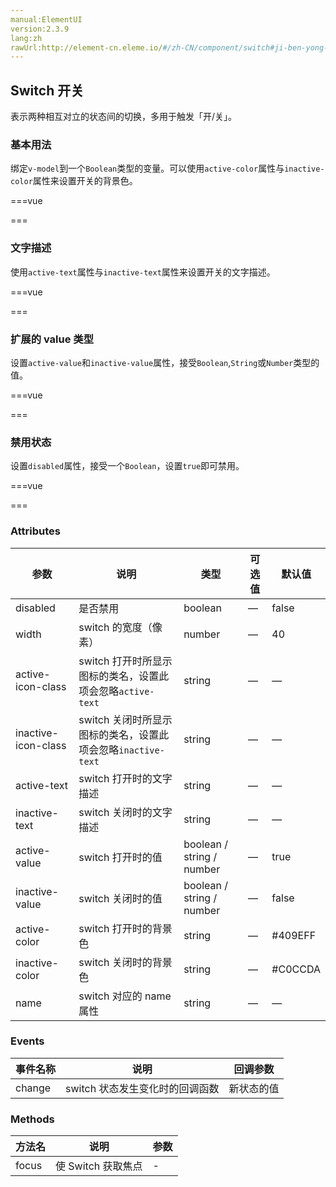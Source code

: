 ```yaml
---
manual:ElementUI
version:2.3.9
lang:zh
rawUrl:http://element-cn.eleme.io/#/zh-CN/component/switch#ji-ben-yong-fa
---
```



## Switch 开关<a name="switch-kai-guan"></a>


表示两种相互对立的状态间的切换，多用于触发「开/关」。


### 基本用法<a name="ji-ben-yong-fa"></a>


绑定`v-model`到一个`Boolean`类型的变量。可以使用`active-color`属性与`inactive-color`属性来设置开关的背景色。


===vue
<template>
<el-switch
  v-model="value2"
  active-color="#13ce66"
  inactive-color="#ff4949">
</el-switch>
</template>


<script>
  export default {
    data() {
      return {
        value1: true,
        value2: true
      }
    }
  };
</script>


===




### 文字描述<a name="wen-zi-miao-shu"></a>


使用`active-text`属性与`inactive-text`属性来设置开关的文字描述。


===vue
<template>
<el-switch
  v-model="value3"
  active-text="按月付费"
  inactive-text="按年付费">
</el-switch>
<el-switch
  style="display: block"
  v-model="value4"
  active-color="#13ce66"
  inactive-color="#ff4949"
  active-text="按月付费"
  inactive-text="按年付费">
</el-switch>
</template>


<script>
  export default {
    data() {
      return {
        value3: true,
        value4: true
      }
    }
  };
</script>


===




### 扩展的 value 类型<a name="kuo-zhan-de-value-lei-xing"></a>


设置`active-value`和`inactive-value`属性，接受`Boolean`,`String`或`Number`类型的值。


===vue
<template>
<el-tooltip :content="'Switch value: ' + value5" placement="top">
  <el-switch
    v-model="value5"
    active-color="#13ce66"
    inactive-color="#ff4949"
    active-value="100"
    inactive-value="0">
  </el-switch>
</el-tooltip>
</template>


<script>
  export default {
    data() {
      return {
        value5: '100'
      }
    }
  };
</script>


===




### 禁用状态<a name="jin-yong-zhuang-tai"></a>


设置`disabled`属性，接受一个`Boolean`，设置`true`即可禁用。


===vue
<template>
<el-switch
  v-model="value6"
  disabled>
</el-switch>
<el-switch
  v-model="value7"
  disabled>
</el-switch>
</template>


<script>
  export default {
    data() {
      return {
        value6: true,
        value7: false
      }
    }
  };
</script>


===




### Attributes<a name="attributes"></a>
参数 | 说明 | 类型 | 可选值 | 默认值 
 ---  |  ---  |  ---  |  ---  |  ---  | 
disabled | 是否禁用 | boolean | — | false 
width | switch 的宽度（像素） | number | — | 40 
active-icon-class | switch 打开时所显示图标的类名，设置此项会忽略`active-text` | string | — | — 
inactive-icon-class | switch 关闭时所显示图标的类名，设置此项会忽略`inactive-text` | string | — | — 
active-text | switch 打开时的文字描述 | string | — | — 
inactive-text | switch 关闭时的文字描述 | string | — | — 
active-value | switch 打开时的值 | boolean / string / number | — | true 
inactive-value | switch 关闭时的值 | boolean / string / number | — | false 
active-color | switch 打开时的背景色 | string | — | #409EFF 
inactive-color | switch 关闭时的背景色 | string | — | #C0CCDA 
name | switch 对应的 name 属性 | string | — | — 


### Events<a name="events"></a>
事件名称 | 说明 | 回调参数 
 ---  |  ---  |  ---  | 
change | switch 状态发生变化时的回调函数 | 新状态的值 


### Methods<a name="methods"></a>
方法名 | 说明 | 参数 
 ---  |  ---  |  ---  | 
focus | 使 Switch 获取焦点 | - 

